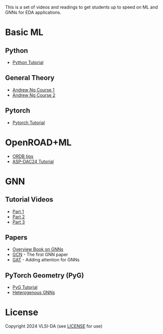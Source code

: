 
This is a set of videos and readings to get students up to speed on ML and GNNs for EDA applications.

# Basic ML

## Python
* [Python Tutorial](https://www.learnpython.org/)

## General Theory
* [Andrew Ng Course 1](https://www.youtube.com/playlist?list=PLkDaE6sCZn6FNC6YRfRQc_FbeQrF8BwGI)
* [Andrew Ng Course 2](https://www.youtube.com/playlist?list=PLkDaE6sCZn6Hn0vK8co82zjQtt3T2Nkqc)

## Pytorch
* [Pytorch Tutorial](https://pytorch.org/tutorials/beginner/basics/intro.html)

# OpenROAD+ML

* [ORDB tips](ordb.md)
* [ASP-DAC24 Tutorial](https://github.com/ASU-VDA-Lab/ASP-DAC24-Tutorial)

# GNN

## Tutorial Videos
* [Part 1](https://youtu.be/fOctJB4kVlM?si=nf8-Upzhv0_fu72q)
* [Part 2](https://youtu.be/ABCGCf8cJOE?si=kj3m7JUHCriBsN59)
* [Part 3](https://youtu.be/0YLZXjMHA-8?si=HTfaxqGfodzEjPi3)

## Papers
* [Overview Book on GNNs](https://www.cs.mcgill.ca/~wlh/grl_book/files/GRL_Book.pdf)
* [GCN](https://arxiv.org/abs/1609.02907) - The first GNN paper
* [GAT](https://arxiv.org/abs/1710.10903) - Adding attention for GNNs

## PyTorch Geometry (PyG)
* [PyG Tutorial](https://pytorch-geometric.readthedocs.io/en/latest/get_started/introduction.html)
* [Heterogenous GNNs](https://pytorch-geometric.readthedocs.io/en/latest/tutorial/heterogeneous.html)


# License

Copyright 2024 VLSI-DA (see [LICENSE](LICENSE) for use)
